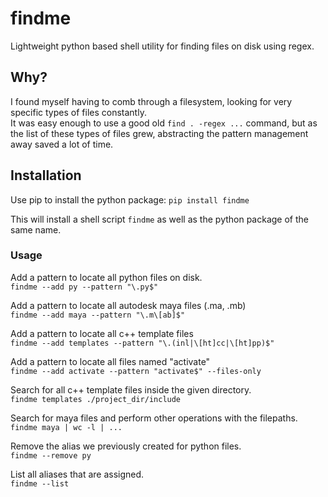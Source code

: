 # findme 
Lightweight python based shell utility for finding files on disk using regex.

## Why?
I found myself having to comb through a filesystem, looking for very specific types of files constantly.  
It was easy enough to use a good old `find . -regex ...` command, but as the list of these types of files grew, abstracting the pattern management away saved a lot of time.

## Installation
Use pip to install the python package: `pip install findme`

This will install a shell script `findme` as well as the python package of the same name.

### Usage
Add a pattern to locate all python files on disk.  
`findme --add py --pattern "\.py$"`             
  
Add a pattern to locate all autodesk maya files (.ma, .mb)  
`findme --add maya --pattern "\.m\[ab]$"`  
  
Add a pattern to locate all c++ template files  
`findme --add templates --pattern "\.(inl|\[ht]cc|\[ht]pp)$"` 
  
Add a pattern to locate all files named "activate"  
`findme --add activate --pattern "activate$" --files-only `  
  
Search for all c++ template files inside the given directory.  
`findme templates ./project_dir/include`
  
Search for maya files and perform other operations with the filepaths.  
`findme maya | wc -l | ...`                                  
  
Remove the alias we previously created for python files.  
`findme --remove py`                                         
  
List all aliases that are assigned.  
`findme --list`                                             
